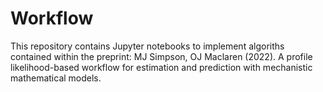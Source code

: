 # Workflow
This repository contains Jupyter notebooks to implement algoriths contained within the preprint:
MJ Simpson, OJ Maclaren (2022). A profile likelihood-based workflow for estimation and prediction with mechanistic mathematical models.

